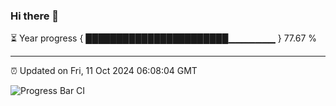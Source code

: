 ### Hi there 👋

⏳ Year progress { ███████████████████████▁▁▁▁▁▁▁ } 77.67 %

---

⏰ Updated on Fri, 11 Oct 2024 06:08:04 GMT

![Progress Bar CI](https://github.com/EinsPommes/EinsPommes/blob/main/.github/workflows/main.yml)

